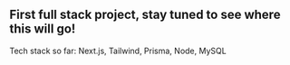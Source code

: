 ## First full stack project, stay tuned to see where this will go! 

Tech stack so far: Next.js, Tailwind, Prisma, Node, MySQL
